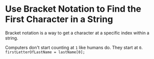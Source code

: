 # Use Bracket Notation to Find the First Character in a String
Bracket notation is a way to get a character at a specific index within a string.

Computers don't start counting at `1` like humans do. They start at `0`. `firstLetterOfLastName = lastName[0];`
